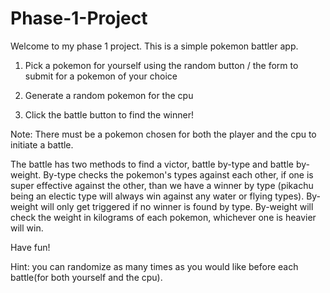 # Phase-1-Project
Welcome to my phase 1 project. This is a simple pokemon battler app.


1. Pick a pokemon for yourself using the random button / the form to submit for a pokemon of your choice

2. Generate a random pokemon for the cpu

3. Click the battle button to find the winner!

Note: There must be a pokemon chosen for both the player and the cpu to initiate a battle.

The battle has two methods to find a victor, battle by-type and battle by-weight.
By-type checks the pokemon's types against each other, if one is super effective against the other, than we have a winner by type (pikachu being an electic type will always win against any water or flying types). By-weight will only get triggered if no winner is found by type. By-weight will check the weight in kilograms of each pokemon, whichever one is heavier will win.

Have fun!

Hint: you can randomize as many times as you would like before each battle(for both yourself and the cpu).
